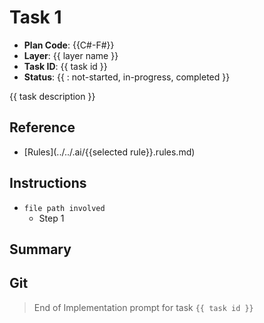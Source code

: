# Task 1

- **Plan Code**: {{C#-F#}}
- **Layer**: {{ layer name }}
- **Task ID**: {{ task id }}
- **Status**: {{ : not-started, in-progress, completed }}

{{ task description }}

## Reference

- [Rules](../../.ai/{{selected rule}}.rules.md)

## Instructions

- `file path involved`
  - Step 1
  
## Summary

## Git


> End of Implementation prompt for task `{{ task id }}`